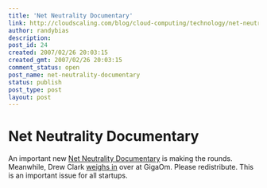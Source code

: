 ```yaml
---
title: 'Net Neutrality Documentary'
link: http://cloudscaling.com/blog/cloud-computing/technology/net-neutrality-documentary/
author: randybias
description: 
post_id: 24
created: 2007/02/26 20:03:15
created_gmt: 2007/02/26 20:03:15
comment_status: open
post_name: net-neutrality-documentary
status: publish
post_type: post
layout: post
---
```


# Net Neutrality Documentary

An important new [Net Neutrality Documentary](http://foureyedmonsters.com/neutrality/) is making the rounds. Meanwhile, Drew Clark [weighs in](http://feeds.feedburner.com/~r/OmMalik/~3/96355466/) over at GigaOm. Please redistribute. This is an important issue for all startups.